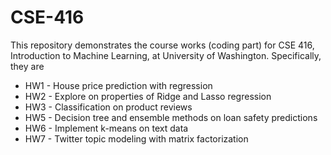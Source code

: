 # CSE-416

This repository demonstrates the course works (coding part) for CSE 416, Introduction to Machine Learning, at University of Washington. Specifically, they are
  - HW1 - House price prediction with regression
  - HW2 - Explore on properties of Ridge and Lasso regression
  - HW3 - Classification on product reviews
  - HW5 - Decision tree and ensemble methods on loan safety predictions
  - HW6 - Implement k-means on text data
  - HW7 - Twitter topic modeling with matrix factorization
